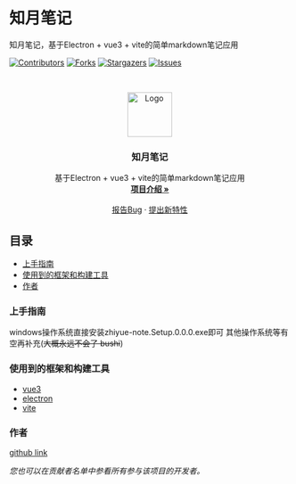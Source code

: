 # 知月笔记

知月笔记，基于Electron + vue3 + vite的简单markdown笔记应用

[![Contributors][contributors-shield]][contributors-url]
[![Forks][forks-shield]][forks-url]
[![Stargazers][stars-shield]][stars-url]
[![Issues][issues-shield]][issues-url]

<br />

<p align="center">
  <a href="https://github.com/18259008878/zhiyue-note">
    <img src="./public/favicon.ico" alt="Logo" width="80" height="80">
  </a>

  <h3 align="center">知月笔记</h3>
  <p align="center">
    基于Electron + vue3 + vite的简单markdown笔记应用
    <br />
    <a href="https://github.com/18259008878/zhiyue-note"><strong>项目介绍 »</strong></a>
    <br />
    <br />
    <a href="https://github.com/18259008878/zhiyue-note/issues">报告Bug</a>
    ·
    <a href="https://github.com/18259008878/zhiyue-note/issues">提出新特性</a>
  </p>

</p>

## 目录

- [上手指南](#上手指南)
- [使用到的框架和构建工具](#使用到的框架和构建工具)
- [作者](#作者)

### 上手指南

windows操作系统直接安装zhiyue-note.Setup.0.0.0.exe即可
其他操作系统等有空再补充(~~大概永远不会了 bushi~~)

### 使用到的框架和构建工具

- [vue3](https://cn.vuejs.org/)
- [electron](https://www.electronjs.org/)
- [vite](https://vitejs.dev/)

### 作者

[github link](https://github.com/18259008878)

 *您也可以在贡献者名单中参看所有参与该项目的开发者。*

<!-- links -->
[your-project-path]:18259008878/zhiyue-note
[contributors-shield]: https://img.shields.io/github/contributors/18259008878/zhiyue-note.svg?style=flat-square
[contributors-url]: https://github.com/18259008878/zhiyue-note/graphs/contributors
[forks-shield]: https://img.shields.io/github/forks/18259008878/zhiyue-note.svg?style=flat-square
[forks-url]: https://github.com/18259008878/zhiyue-note/network/members
[stars-shield]: https://img.shields.io/github/stars/18259008878/zhiyue-note.svg?style=flat-square
[stars-url]: https://github.com/18259008878/zhiyue-note/stargazers
[issues-shield]: https://img.shields.io/github/issues/18259008878/zhiyue-note.svg?style=flat-square
[issues-url]: https://img.shields.io/github/issues/18259008878/zhiyue-note.svg?style=flat-square
